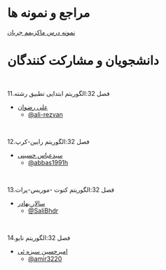 # مراجع و نمونه ها

[نمونه درس ماکزیمم جریان](https://visualgo.net/en/maxflow)

# دانشجویان و مشارکت کنندگان

<br>

11.فصل 32:الگوریتم ابتدایی تطبیق رشته 

+ [علی رضوان](https://ali-rezvan.github.io/)  
  - [@ali-rezvan](https://github.com/ali-rezvan)

<br>

12.فصل 32:الگوریتم رابین-کرپ

+ [سیدعباس حسینی](http://abbas1991h.github.io/)  
  - [@abbas1991h](https://github.com/abbas1991h)

<br>

13.فصل 32:الگوریتم کنوت -موریس-پرات

+ [سالار بهادر](https://salibhdr.github.io/resume/)  
  - [@SaliBhdr](https://github.com/SaliBhdr)
 
 <br>
 
14.فصل 32:الگوریتم نایو

+ [امیرحسین سبزه ئی](https://amir3220.github.io/)  
  - [@amir3220](https://github.com/amir3220)
